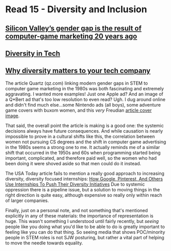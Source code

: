 # Read 15 - Diversity and Inclusion

## [Silicon Valley’s gender gap is the result of computer-game marketing 20 years ago](https://qz.com/911737/silicon-valleys-gender-gap-is-the-result-of-computer-game-marketing-20-years-ago/)
## [Diversity in Tech](https://informationisbeautiful.net/visualizations/diversity-in-tech/)
## [Why diversity matters to your tech company](https://www.usatoday.com/story/tech/columnist/2015/07/21/why-diversity-matters-your-tech-company/30419871/)

The article Quartz (qz.com) linking modern gender gaps in STEM to computer game marketing in the 1980s was both fascinating and extremely aggravating. I wanted more examples! Just one Apple ad? And an image of a Q\*Bert ad that's too low resolution to even read? Ugh. I dug around online and didn't find much else...some Nintendo ads (all boys), some adventure game covers with buxom women, and this *very* Freudian [article cover image](https://ottawarewind.com/2018/12/02/joystick-the-untold-story-of-ottawas-coke-fueled-1980s-video-game-industry/).

That said, the overall point the article is making is a good one: the systemic decisions always have future consequences. And while causation is nearly impossible to prove in a cultural shifts like this, the correlation between women not pursuing CS degrees and the shift in computer game advertising in the 1980s seems a strong one to me. It actually reminds me of a similar shift that occurred in the 1950s and 60s when programming started being important, complicated, and therefore paid well, so the women who had been doing it were shoved aside so that men could do it instead.

The USA Today article fails to mention a really good approach to increasing diversity, diversity focused internships: [How Google, Pinterest, And Others Use Internships To Push Their Diversity Initiatives](https://www.fastcompany.com/3060118/how-google-pinterest-and-others-use-internships-to-push-their-diversity-i) Due to systemic oppression there is a pipeline issue, but a solution to moving things in the right direction is quite easy, although expensive so really only within reach of larger companies.

Finally, just on a personal note, and not something that's mentioned explicitly in any of these materials: the importance of representation is huge. This wasn't something I understood until fairly recently, but *seeing* people like you doing what you'd like to be able to do is greatly important to feeling like you can do that thing. So seeing media that shows POC/minority people in STEM roles is not SJW posturing, but rather a vital part of helping to move the needle towards equality.